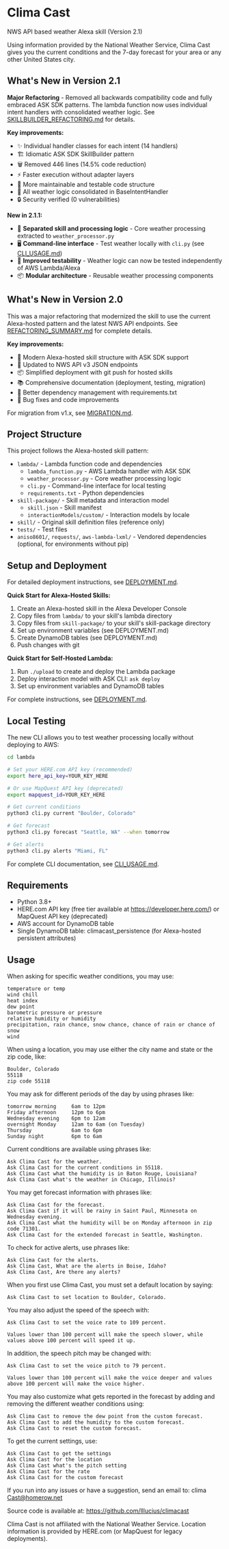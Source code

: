 # Clima Cast
NWS API based weather Alexa skill (Version 2.1)

Using information provided by the National Weather Service, Clima Cast gives you the current conditions and the 7-day forecast for your area or any other United States city.

## What's New in Version 2.1

**Major Refactoring** - Removed all backwards compatibility code and fully embraced ASK SDK patterns. The lambda function now uses individual intent handlers with consolidated weather logic. See [SKILLBUILDER_REFACTORING.md](SKILLBUILDER_REFACTORING.md) for details.

**Key improvements:**
- ✨ Individual handler classes for each intent (14 handlers)
- 🏗️ Idiomatic ASK SDK SkillBuilder pattern
- 🗑️ Removed 446 lines (14.5% code reduction)
- ⚡ Faster execution without adapter layers
- 🧪 More maintainable and testable code structure
- 📖 All weather logic consolidated in BaseIntentHandler
- 🔒 Security verified (0 vulnerabilities)

**New in 2.1.1:**
- 🔧 **Separated skill and processing logic** - Core weather processing extracted to `weather_processor.py`
- 🖥️ **Command-line interface** - Test weather locally with `cli.py` (see [CLI_USAGE.md](CLI_USAGE.md))
- 🧪 **Improved testability** - Weather logic can now be tested independently of AWS Lambda/Alexa
- 📦 **Modular architecture** - Reusable weather processing components

## What's New in Version 2.0

This was a major refactoring that modernized the skill to use the current Alexa-hosted pattern and the latest NWS API endpoints. See [REFACTORING_SUMMARY.md](REFACTORING_SUMMARY.md) for complete details.

**Key improvements:**
- 🎯 Modern Alexa-hosted skill structure with ASK SDK support
- 🔄 Updated to NWS API v3 JSON endpoints
- 📦 Simplified deployment with git push for hosted skills
- 📚 Comprehensive documentation (deployment, testing, migration)
- 🔧 Better dependency management with requirements.txt
- 🐛 Bug fixes and code improvements

For migration from v1.x, see [MIGRATION.md](MIGRATION.md).

## Project Structure

This project follows the Alexa-hosted skill pattern:

- `lambda/` - Lambda function code and dependencies
  - `lambda_function.py` - AWS Lambda handler with ASK SDK
  - `weather_processor.py` - Core weather processing logic
  - `cli.py` - Command-line interface for local testing
  - `requirements.txt` - Python dependencies
- `skill-package/` - Skill metadata and interaction model
  - `skill.json` - Skill manifest
  - `interactionModels/custom/` - Interaction models by locale
- `skill/` - Original skill definition files (reference only)
- `tests/` - Test files
- `aniso8601/`, `requests/`, `aws-lambda-lxml/` - Vendored dependencies (optional, for environments without pip)

## Setup and Deployment

For detailed deployment instructions, see [DEPLOYMENT.md](DEPLOYMENT.md).

**Quick Start for Alexa-Hosted Skills:**

1. Create an Alexa-hosted skill in the Alexa Developer Console
2. Copy files from `lambda/` to your skill's lambda directory
3. Copy files from `skill-package/` to your skill's skill-package directory
4. Set up environment variables (see DEPLOYMENT.md)
5. Create DynamoDB tables (see DEPLOYMENT.md)
6. Push changes with git

**Quick Start for Self-Hosted Lambda:**

1. Run `./upload` to create and deploy the Lambda package
2. Deploy interaction model with ASK CLI: `ask deploy`
3. Set up environment variables and DynamoDB tables

For complete instructions, see [DEPLOYMENT.md](DEPLOYMENT.md).

## Local Testing

The new CLI allows you to test weather processing locally without deploying to AWS:

```bash
cd lambda

# Set your HERE.com API key (recommended)
export here_api_key=YOUR_KEY_HERE

# Or use MapQuest API key (deprecated)
export mapquest_id=YOUR_KEY_HERE

# Get current conditions
python3 cli.py current "Boulder, Colorado"

# Get forecast
python3 cli.py forecast "Seattle, WA" --when tomorrow

# Get alerts
python3 cli.py alerts "Miami, FL"
```

For complete CLI documentation, see [CLI_USAGE.md](CLI_USAGE.md).

## Requirements

- Python 3.8+
- HERE.com API key (free tier available at https://developer.here.com/) or MapQuest API key (deprecated)
- AWS account for DynamoDB table
- Single DynamoDB table: climacast_persistence (for Alexa-hosted persistent attributes)

## Usage

When asking for specific weather conditions, you may use:

    temperature or temp
    wind chill
    heat index
    dew point
    barometric pressure or pressure
    relative humidity or humidity
    precipitation, rain chance, snow chance, chance of rain or chance of snow
    wind

When using a location, you may use either the city name and state or the zip code, like:

    Boulder, Colorado
    55118
    zip code 55118

You may ask for different periods of the day by using phrases like:

    tomorrow morning     6am to 12pm
    Friday afternoon     12pm to 6pm
    Wednesday evening    6pm to 12am
    overnight Monday     12am to 6am (on Tuesday)
    Thursday             6am to 6pm
    Sunday night         6pm to 6am

Current conditions are available using phrases like:

    Ask Clima Cast for the weather.
    Ask Clima Cast for the current conditions in 55118.
    Ask Clima Cast what the humidity is in Baton Rouge, Louisiana?
    Ask Clima Cast what's the weather in Chicago, Illinois?

You may get forecast information with phrases like:

    Ask Clima Cast for the forecast.
    Ask Clima Cast if it will be rainy in Saint Paul, Minnesota on Wednesday evening.
    Ask Clima Cast what the humidity will be on Monday afternoon in zip code 71301.
    Ask Clima Cast for the extended forecast in Seattle, Washington.

To check for active alerts, use phrases like:

    Ask Clima Cast for the alerts.
    Ask Clima Cast, What are the alerts in Boise, Idaho?
    Ask Clima Cast, Are there any alerts?

When you first use Clima Cast, you must set a default location by saying:

    Ask Clima Cast to set location to Boulder, Colorado.

You may also adjust the speed of the speech with:

    Ask Clima Cast to set the voice rate to 109 percent.

    Values lower than 100 percent will make the speech slower, while values above 100 percent will speed it up.

In addition, the speech pitch may be changed with:

    Ask Clima Cast to set the voice pitch to 79 percent.

    Values lower than 100 percent will make the voice deeper and values above 100 percent will make the voice higher.

You may also customize what gets reported in the forecast by adding and removing the different weather conditions using:

    Ask Clima Cast to remove the dew point from the custom forecast.
    Ask Clima Cast to add the humidity to the custom forecast.
    Ask Clima Cast to reset the custom forecast.

To get the current settings, use:

    Ask Clima Cast to get the settings
    Ask Clima Cast for the location
    Ask Clima Cast what's the pitch setting
    Ask Clima Cast for the rate
    Ask Clima Cast for the custom forecast

If you run into any issues or have a suggestion, send an email to: clima Cast@homerow.net

Source code is available at: https://github.com/lllucius/climacast

Clima Cast is not affiliated with the National Weather Service.
Location information is provided by HERE.com (or MapQuest for legacy deployments).

